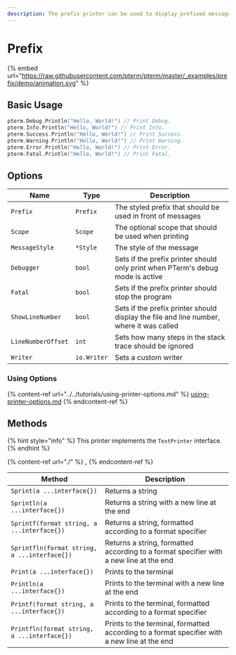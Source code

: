 ```yaml
---
description: The prefix printer can be used to display prefixed messages
---
```


# Prefix

{% embed url="https://raw.githubusercontent.com/pterm/pterm/master/_examples/prefix/demo/animation.svg" %}

## Basic Usage

```go
pterm.Debug.Println("Hello, World!") // Print Debug.
pterm.Info.Println("Hello, World!") // Print Info.
pterm.Success.Println("Hello, World!") // Print Success.
pterm.Warning.Println("Hello, World!") // Print Warning.
pterm.Error.Println("Hello, World!") // Print Error.
pterm.Fatal.Println("Hello, World!") // Print Fatal.                                             // Print Fatal.
```

## Options

| Name               | Type        | Description                                                                             |
| ------------------ | ----------- | --------------------------------------------------------------------------------------- |
| `Prefix`           | `Prefix`    | The styled prefix that should be used in front of messages                              |
| `Scope`            | `Scope`     | The optional scope that should be used when printing                                    |
| `MessageStyle`     | `*Style`    | The style of the message                                                                |
| `Debugger`         | `bool`      | Sets if the prefix printer should only print when PTerm's debug mode is active          |
| `Fatal`            | `bool`      | Sets if the prefix printer should stop the program                                      |
| `ShowLineNumber`   | `bool`      | Sets if the prefix printer should display the file and line number, where it was called |
| `LineNumberOffset` | `int`       | Sets how many steps in the stack trace should be ignored                                |
| `Writer`           | `io.Writer` | Sets a custom writer                                                                    |

### Using Options

{% content-ref url="../../tutorials/using-printer-options.md" %}
[using-printer-options.md](../../tutorials/using-printer-options.md)
{% endcontent-ref %}

## Methods

{% hint style="info" %}
This printer implements the `TextPrinter` interface.
{% endhint %}

{% content-ref url="./" %}
[.](./)
{% endcontent-ref %}

| Method                                       | Description                                                                                  |
| -------------------------------------------- | -------------------------------------------------------------------------------------------- |
| `Sprint(a ...interface{})`                   | Returns a string                                                                             |
| `Sprintln(a ...interface{})`                 | Returns a string with a new line at the end                                                  |
| `Sprintf(format string, a ...interface{})`   | Returns a string, formatted according to a format specifier                                  |
| `Sprintfln(format string, a ...interface{})` | Returns a string, formatted according to a format specifier with a new line at the end       |
| `Print(a ...interface{})`                    | Prints to the terminal                                                                       |
| `Println(a ...interface{})`                  | Prints to the terminal with a new line at the end                                            |
| `Printf(format string, a ...interface{})`    | Prints to the terminal, formatted according to a format specifier                            |
| `Printfln(format string, a ...interface{})`  | Prints to the terminal, formatted according to a format specifier with a new line at the end |
